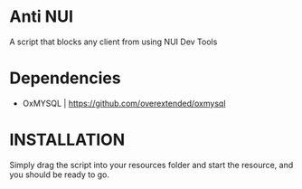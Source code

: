 # Anti NUI
A script that blocks any client from using NUI Dev Tools

# Dependencies
- OxMYSQL | https://github.com/overextended/oxmysql

# INSTALLATION

Simply drag the script into your resources folder and start the resource, and you should be ready to go.
